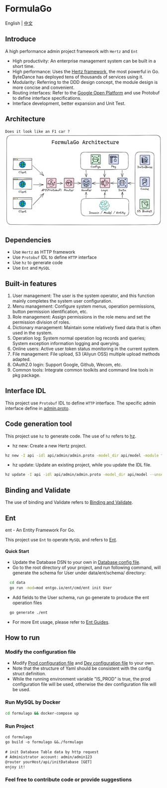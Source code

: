 # FormulaGo
English | [中文](README_CN.md)

## Introduce
A high performance admin project framework with `Hertz` and `Ent`
- High productivity: An enterprise management system can be built in a short time.
- High performance: Uses the [Hertz framework](https://github.com/cloudwego/hertz), the most powerful in Go. ByteDance has deployed tens of thousands of services using it.
- Modularity: Referring to the DDD design concept, the module design is more concise and convenient.
- Routing interfaces: Refer to the [Google Open Platform](https://github.com/googleapis/googleapis) and use Protobuf to define interface specifications.
- Interface development, better expansion and Unit Test.

## Architecture
`Does it look like an F1 car ?`
![Go Backend Clean Architecture](./formulago.png)

## Dependencies
- Use `Hertz` as HTTP framework
- Use `Protobuf` IDL to define `HTTP` interface
- Use `hz` to generate code
- Use `Ent` and `MySQL`

## Built-in features
1. User management: The user is the system operator, and this function mainly completes the system user configuration.
2. Menu management: Configure system menus, operation permissions, button permission identification, etc.
3. Role management: Assign permissions in the role menu and set the permission division of roles.
4. Dictionary management: Maintain some relatively fixed data that is often used in the system.
5. Operation log: System normal operation log records and queries; System exception information logging and querying.
6. Online users: Active user token status monitoring in the current system.
7. File management: File upload, S3 (Aliyun OSS) multiple upload methods adapted.
8. OAuth2.0 login: Support Google, Github, Wecom, etc.
9. Common tools: Integrate common toolkits and command line tools in pkg package.

## Interface IDL

This project use `Protobuf` IDL to define `HTTP` interface. The specific admin interface define in [admin.proto](api/admin/admin.proto).

## Code generation tool

This project use `hz` to generate code. The use of `hz` refers
to [hz](https://www.cloudwego.io/docs/hertz/tutorials/toolkit/toolkit/).

- hz new: Create a new Hertz project.
```bash
hz new -I api -idl api/admin/admin.proto -model_dir api/model -module formulago --unset_omitempty
```
- hz update: Update an existing project, while you update the IDL file.
```bash
hz update -I api -idl api/admin/admin.proto -model_dir api/model --unset_omitempty
```

## Binding and Validate
The use of binding and Validate refers
to [Binding and Validate](https://www.cloudwego.io/docs/hertz/tutorials/basic-feature/binding-and-validate/).

## Ent
ent - An Entity Framework For Go.

This project use `Ent` to operate `MySQL` and refers to [Ent](https://github.com/ent/ent).

#### Quick Start
- Update the Database DSN to your own in [Database config file](configs/config.yaml).
- Go to the root directory of your project, and run following command, will generate the schema for User under data/ent/schema/ directory:
```bash
  cd data
  go run -mod=mod entgo.io/ent/cmd/ent init User
  ```
- Add fields to the User schema, run go generate to produce the ent operation files
```bash
  go generate ./ent
  ```
- For more Ent usage, please refer to [Ent Guides](https://entgo.io/).

## How to run

### Modify the configuration file
- Modify [Prod configuration file](configs/config.yaml) and [Dev configuration file](configs/config_dev.yaml) to your own.
- Note that the structure of Yaml should be consistent with the config struct definition.
- While the running environment variable "IS_PROD" is true, the prod configuration file will be used, otherwise the dev configuration file will be used.

### Run MySQL by Docker
```bash
cd formulago && docker-compose up
```

### Run Project
```
cd formulago
go build -o formulago &&./formulago

# init Database Table data by http request
# Administrator account: admin/admin123
@router yourHost/api/initDatabase [GET]
enjoy it!
```

### Feel free to contribute code or provide suggestions